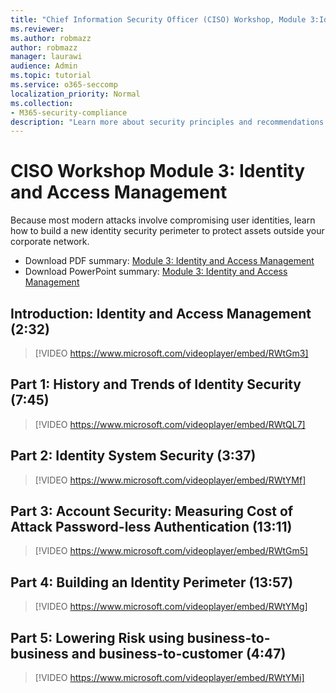 ```yaml
---
title: "Chief Information Security Officer (CISO) Workshop, Module 3:Identity, and Access Management"
ms.reviewer: 
ms.author: robmazz
author: robmazz
manager: laurawi
audience: Admin
ms.topic: tutorial
ms.service: o365-seccomp
localization_priority: Normal
ms.collection:
- M365-security-compliance
description: "Learn more about security principles and recommendations for modernizing security in your organization."
---
```


# CISO Workshop Module 3: Identity and Access Management 

Because most modern attacks involve compromising user identities, learn how to build a new identity security perimeter to protect assets outside your corporate network.

- Download PDF summary: [Module 3: Identity and Access Management](media/ciso-workshop-3-identity-protection.pdf)
- Download PowerPoint summary: [Module 3: Identity and Access Management](https://docs.microsoft.com/office365/securitycompliance/media/ciso-workshop-3-identity-protection.pptx)

## Introduction: Identity and Access Management (2:32)

> [!VIDEO https://www.microsoft.com/videoplayer/embed/RWtGm3]

## Part 1: History and Trends of Identity Security (7:45)

> [!VIDEO https://www.microsoft.com/videoplayer/embed/RWtQL7]

## Part 2: Identity System Security (3:37)

> [!VIDEO https://www.microsoft.com/videoplayer/embed/RWtYMf]

## Part 3: Account Security: Measuring Cost of Attack Password-less Authentication (13:11)

> [!VIDEO https://www.microsoft.com/videoplayer/embed/RWtGm5]

## Part 4: Building an Identity Perimeter (13:57)

> [!VIDEO https://www.microsoft.com/videoplayer/embed/RWtYMg]

## Part 5: Lowering Risk using business-to-business and business-to-customer (4:47)

> [!VIDEO https://www.microsoft.com/videoplayer/embed/RWtYMi]
